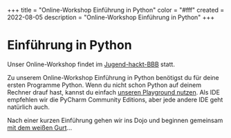 +++
title = "Online-Workshop Einführung in Python"
color = "#fff"
created = 2022-08-05
description = "Online-Workshop Einführung in Python"
+++

<script lang="ts">
  import Figure from '$lib/components/Figure.svelte';
</script>

# Einführung in Python

Unser Online-Workshop findet im [Jugend-hackt-BBB](https://meet.alpaka.live/jh-lab-berlin) statt.

Zu unserem Online-Workshop Einführung in Python benötigst du für deine ersten Programme Python. Wenn du nicht schon Python auf deinem Rechner drauf hast, kannst du einfach [unseren Playground nutzen](http://playground.coderdojo.red/). Als IDE empfehlen wir die PyCharm Community Editions, aber jede andere IDE geht natürlich auch.

Nach einer kurzen Einführung gehen wir ins Dojo und beginnen gemeinsam [mit dem weißen Gurt](https://coderdojo.red/posts/kyo-7/)...
